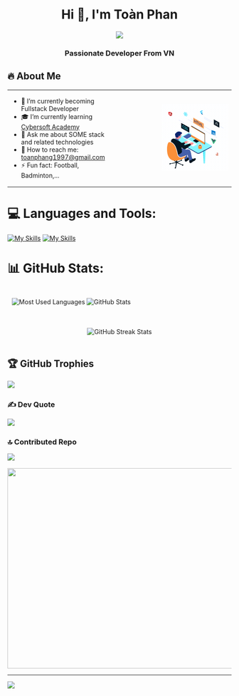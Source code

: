 <h1 align="center">Hi 👋, I'm Toàn Phan</h1>
<p align="center">
  <img align="center" width="64" src="https://img.icons8.com/color/48/vietnam-circular.png" />
  <h3 align="center">Passionate Developer From VN </h3>
  
</p>

<h2>🔥 About Me</h2>
<table style="width:100%">
  <tr>
    <td style="text-align:left; width:50%;">
      <ul>
        <li>🌱 I’m currently becoming Fullstack Developer</li>
        <li>🎓 I’m currently learning <a href="https://cybersoft.edu.vn">Cybersoft Academy</a></li>
        <li>💬 Ask me about SOME stack and related technologies</li>
        <li>📧 How to reach me: <a href="mailto:toanphang1997@gmail.com">toanphang1997@gmail.com</a></li>
        <li>⚡ Fun fact: Football, Badminton,...</li>
      </ul>
    </td>
    <td style="text-align:right; width:50%;">
      <img src="./animation.gif" alt="Animation" width="150" />
    </td>
  </tr>
</table>

# 💻 Languages and Tools:
<!-- <img width="48" height="48" src="https://img.icons8.com/color/48/html-5--v1.png" alt="html-5--v1"/> <img width="48" height="48" src="https://img.icons8.com/fluency/48/css3.png" alt="css3"/> <img width="48" height="48" src="https://img.icons8.com/color-glass/48/bootstrap.png" alt="bootstrap"/> <img width="48" height="48" src="https://img.icons8.com/color/48/javascript--v1.png" alt="javascript--v1"/> <img width="48" height="48" src="https://img.icons8.com/fluency/48/typescript--v2.png" alt="typescript--v2"/> <img width="48" height="48" src="https://img.icons8.com/color/48/sass.png" alt="sass"/> <img width="48" height="48" src="https://img.icons8.com/color/48/react-native.png" alt="react-native"/> <img width="48" height="48" src="https://img.icons8.com/color/48/tailwindcss.png" alt="tailwindcss"/> <img width="48" height="48" src="https://img.icons8.com/color/48/redux.png" alt="redux"/> <img width="48" height="48" src="https://img.icons8.com/fluency/48/node-js.png" alt="node-js"/> <img width="48" height="48" src="https://img.icons8.com/color/48/mysql-logo.png" alt="mysql-logo"/> <img width="64" height="64" src="https://img.icons8.com/nolan/64/express-js.png" alt="express-js"/> <img width="48" height="48" src="https://img.icons8.com/color/48/java-web-token.png" alt="java-web-token"/> <img width="48" height="48" src="https://img.icons8.com/color/48/prisma-orm.png" alt="prisma-orm"/> <img width="48" height="48" src="https://img.icons8.com/color/48/graphql.png" alt="graphql"/> <img width="48" height="48" src="https://img.icons8.com/color/48/nestjs.png" alt="nestjs"/> <img width="48" height="48" src="https://img.icons8.com/fluency/48/docker.png" alt="docker"/> <img width="48" height="48" src="https://img.icons8.com/color/48/git.png" alt="git"/> -->

<!-- ![HTML5](https://img.shields.io/badge/html5-%23E34F26.svg?style=for-the-badge&logo=html5&logoColor=white) ![CSS3](https://img.shields.io/badge/css3-%231572B6.svg?style=for-the-badge&logo=css3&logoColor=white)  ![Bootstrap](https://img.shields.io/badge/bootstrap-%238511FA.svg?style=for-the-badge&logo=bootstrap&logoColor=white) ![SASS](https://img.shields.io/badge/SASS-hotpink.svg?style=for-the-badge&logo=SASS&logoColor=white)  ![JavaScript](https://img.shields.io/badge/javascript-%23323330.svg?style=for-the-badge&logo=javascript&logoColor=%23F7DF1E) ![TypeScript](https://img.shields.io/badge/typescript-%23007ACC.svg?style=for-the-badge&logo=typescript&logoColor=white) ![React](https://img.shields.io/badge/react-%2320232a.svg?style=for-the-badge&logo=react&logoColor=%2361DAFB) ![TailwindCSS](https://img.shields.io/badge/tailwindcss-%2338B2AC.svg?style=for-the-badge&logo=tailwind-css&logoColor=white) ![Next JS](https://img.shields.io/badge/Next-black?style=for-the-badge&logo=next.js&logoColor=white)  ![NPM](https://img.shields.io/badge/NPM-%23CB3837.svg?style=for-the-badge&logo=npm&logoColor=white) ![React Router](https://img.shields.io/badge/React_Router-CA4245?style=for-the-badge&logo=react-router&logoColor=white) ![React Hook Form](https://img.shields.io/badge/React%20Hook%20Form-%23EC5990.svg?style=for-the-badge&logo=reacthookform&logoColor=white) ![Redux](https://img.shields.io/badge/redux-%23593d88.svg?style=for-the-badge&logo=redux&logoColor=white) ![NodeJS](https://img.shields.io/badge/node.js-6DA55F?style=for-the-badge&logo=node.js&logoColor=white) ![MySQL](https://img.shields.io/badge/mysql-4479A1.svg?style=for-the-badge&logo=mysql&logoColor=white) ![Express.js](https://img.shields.io/badge/express.js-%23404d59.svg?style=for-the-badge&logo=express&logoColor=%2361DAFB) ![Nodemon](https://img.shields.io/badge/NODEMON-%23323330.svg?style=for-the-badge&logo=nodemon&logoColor=%BBDEAD) ![Sequelize](https://img.shields.io/badge/Sequelize-52B0E7?style=for-the-badge&logo=Sequelize&logoColor=white) ![Prisma](https://img.shields.io/badge/Prisma-3982CE?style=for-the-badge&logo=Prisma&logoColor=white) ![JWT](https://img.shields.io/badge/JWT-black?style=for-the-badge&logo=JSON%20web%20tokens) ![GraphQL](https://img.shields.io/badge/-GraphQL-E10098?style=for-the-badge&logo=graphql&logoColor=white)  ![Socket.io](https://img.shields.io/badge/Socket.io-black?style=for-the-badge&logo=socket.io&badgeColor=010101) ![NestJS](https://img.shields.io/badge/nestjs-%23E0234E.svg?style=for-the-badge&logo=nestjs&logoColor=white) ![Postman](https://img.shields.io/badge/Postman-FF6C37?style=for-the-badge&logo=postman&logoColor=white) ![Docker](https://img.shields.io/badge/docker-%230db7ed.svg?style=for-the-badge&logo=docker&logoColor=white) ![Git](https://img.shields.io/badge/git-%23F05033.svg?style=for-the-badge&logo=git&logoColor=white) ![GitHub](https://img.shields.io/badge/github-%23121011.svg?style=for-the-badge&logo=github&logoColor=white) ![Vercel](https://img.shields.io/badge/vercel-%23000000.svg?style=for-the-badge&logo=vercel&logoColor=white) -->

[![My Skills](https://skillicons.dev/icons?i=html,css,js,bootstrap,sass,react,redux,tailwindcss,php,laravel,postman)](#)
[![My Skills](https://skillicons.dev/icons?i=nodejs,express,nestjs,mysql,sequelize,prisma,graphql,docker,vscode,git,figma)](#)
<br/>
# 📊 GitHub Stats:

<div style="margin: 10px; align="center">
  <img 
    src="https://github-readme-stats.vercel.app/api/top-langs/?username=toanphangl1997&theme=codeSTACKr&hide_border=true&include_all_commits=false&count_private=false&layout=compact" 
    alt="Most Used Languages"
    style="margin-top: 20px; margin-bottom: 20px;" 
  >
  <img 
    src="https://github-readme-stats.vercel.app/api?username=toanphangl1997&show_icons=true&theme=codeSTACKr&hide_border=true&rank_icon=github&include_all_commits=true" 
    alt="GitHub Stats"
    style="margin-top: 20px; margin-bottom: 20px;" 
  >
</div>

<div align="center">
  <img 
    src="https://github-readme-streak-stats.herokuapp.com/?user=toanphangl1997&theme=codeSTACKr&hide_border=true" 
    alt="GitHub Streak Stats"
    style="margin-top: 20px; margin-bottom: 20px;;" 
  >
</div>


## 🏆 GitHub Trophies
![](https://github-profile-trophy.vercel.app/?username=toanphangl1997&theme=radical&no-frame=true&no-bg=true&margin-w=4)

### ✍️ Dev Quote
![](https://quotes-github-readme.vercel.app/api?type=horizontal&theme=radical)

### 🔝 Contributed Repo
![](https://github-contributor-stats.vercel.app/api?username=toanphangl1997&limit=5&theme=codeSTACKr&combine_all_yearly_contributions=true)

<img align="center" height="450" width="1400" src="https://img.lovepik.com/bg/20240418/Modern-Office-Vibe-Dark-Loft-Wall-with-Desktop-Computer-Mockup_6497563_wh860.jpg!/fw/860"/>

---
[![](https://visitcount.itsvg.in/api?id=toanphangl1997&icon=0&color=7)](https://visitcount.itsvg.in)

<!-- Proudly created with GPRM ( https://gprm.itsvg.in ) -->
